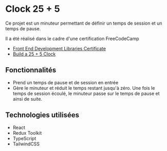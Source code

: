 # Clock 25 + 5

Ce projet est un minuteur permettant de définir un temps de session et un temps de pause.

Il a été réalisé dans le cadre d'une certification FreeCodeCamp
- [Front End Development Libraries Certificate](https://www.freecodecamp.org/certification/Manatoa/front-end-development-libraries)
- [Build a 25 + 5 Clock](https://www.freecodecamp.org/learn/front-end-development-libraries/front-end-development-libraries-projects/build-a-25--5-clock)

## Fonctionnalités

- Prend un temps de pause et de session en entrée
- Gère le minuteur et réduit le temps restant jusqu'à zéro. Une fois le temps de session écoulé, le minuteur passe sur le temps de pause et ainsi de suite.

## Technologies utilisées

- React
- Redux Toolkit
- TypeScript
- TailwindCSS
